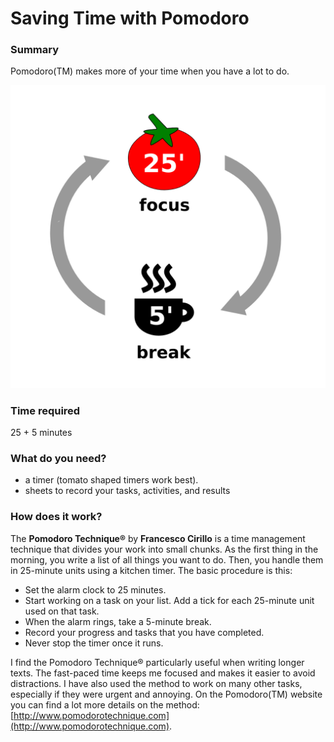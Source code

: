 # Saving Time with Pomodoro

### Summary

Pomodoro(TM) makes more of your time when you have a lot to do.

![Pomodoro](images/tools/pomodoro.png)

### Time required

25 + 5 minutes

### What do you need?

* a timer (tomato shaped timers work best).
* sheets to record your tasks, activities, and results

### How does it work?

The **Pomodoro Technique®** by **Francesco Cirillo** is a time management technique that divides your work into small chunks. As the first thing in the morning, you write a list of all things you want to do. Then, you handle them in 25-minute units using a kitchen timer. The basic procedure is this:

* Set the alarm clock to 25 minutes.
* Start working on a task on your list. Add a tick for each 25-minute unit used on that task.
* When the alarm rings, take a 5-minute break.
* Record your progress and tasks that you have completed.
* Never stop the timer once it runs.

I find the Pomodoro Technique® particularly useful when writing longer texts. The fast-paced time keeps me focused and makes it easier to avoid distractions. I have also used the method to work on many other tasks, especially if they were urgent and annoying. On the Pomodoro(TM) website you can find a lot more details on the method: [http://www.pomodorotechnique.com](http://www.pomodorotechnique.com).
